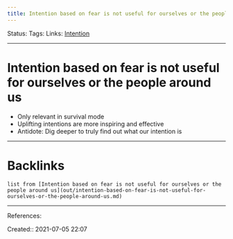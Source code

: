 ```yaml
---
title: Intention based on fear is not useful for ourselves or the people around us
---
```

Status: 
Tags: 
Links: [Intention](out/intention.md)
___
# Intention based on fear is not useful for ourselves or the people around us
- Only relevant in survival mode
- Uplifting intentions are more inspiring and effective
- Antidote: Dig deeper to truly find out what our intention is
___
# Backlinks
```dataview
list from [Intention based on fear is not useful for ourselves or the people around us](out/intention-based-on-fear-is-not-useful-for-ourselves-or-the-people-around-us.md)
```
___
References: 

Created:: 2021-07-05 22:07
